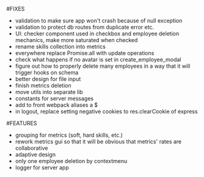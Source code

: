 #FIXES
- validation to make sure app won't crash because of null exception
- validation to protect db routes from duplicate error etc.
- UI: checker component used in checkbox and employee deletion mechanics, make more saturated
when checked
- rename skills collection into metrics
- everywhere replace Promise.all with update operations
- check what happens if no avatar is set in create_employee_modal
- figure out how to properly delete many employees in a way that it will trigger hooks on schema
- better design for file input
- finish metrics deletion
- move utils into separate lib
- constants for server messages
- add to front webpack aliases a $
- in logout, replace setting negative cookies to res.clearCookie of express

#FEATURES
- grouping for metrics (soft, hard skills, etc.)
- rework metrics gui so that it will be obvious that metrics' rates are collaborative
- adaptive design
- only one employee deletion by contextmenu
- logger for server app